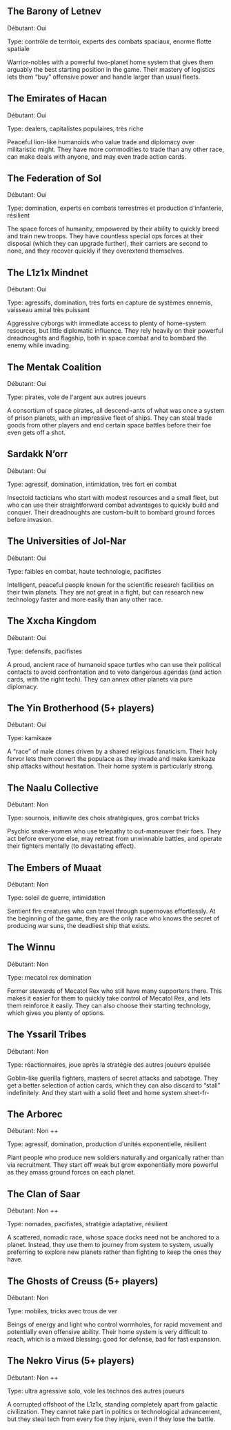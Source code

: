 ## The Barony of Letnev
Débutant: Oui

Type: contrôle de territoir, experts des combats spaciaux, enorme flotte spatiale

Warrior-nobles with a powerful two-planet home system that gives them arguably the best starting position in the game. Their mastery of logistics lets them “buy” offensive power and handle larger than usual fleets.

## The Emirates of Hacan
Débutant: Oui

Type: dealers, capitalistes populaires, très riche

Peaceful lion-like humanoids who value trade and diplomacy over militaristic might. They have more commodities to trade than any other race, can make deals with anyone, and may even trade action cards.

## The Federation of Sol
Débutant: Oui

Type: domination, experts en combats terrestrres et production d'infanterie, résilient

The space forces of humanity, empowered by their ability to quickly breed and train new troops. They have countless special ops forces at their disposal (which they can upgrade further), their carriers are second to none, and they recover quickly if they overextend themselves.

## The L1z1x Mindnet
Débutant: Oui

Type: agressifs, domination, très forts en capture de systèmes ennemis, vaisseau amiral très puissant

Aggressive cyborgs with immediate access to plenty of home-system resources, but little diplomatic influence. They rely heavily on their powerful dreadnoughts and flagship, both in space combat and to bombard the enemy while invading.

## The Mentak Coalition
Débutant: Oui

Type: pirates, vole de l'argent aux autres joueurs

A consortium of space pirates, all descend¬ants of what was once a system of prison planets, with an impressive fleet of ships. They can steal trade goods from other players and end certain space battles before their foe even gets off a shot.

## Sardakk N’orr
Débutant: Oui

Type: agressif, domination, intimidation, très fort en combat

Insectoid tacticians who start with modest resources and a small fleet, but who can use their straightforward combat advantages to quickly build and conquer. Their dreadnoughts are custom-built to bombard ground forces before invasion.

## The Universities of Jol-Nar
Débutant: Oui

Type: faibles en combat, haute technologie, pacifistes

Intelligent, peaceful people known for the scientific research facilities on their twin planets. They are not great in a fight, but can research new technology faster and more easily than any other race.

## The Xxcha Kingdom
Débutant: Oui

Type: defensifs, pacifistes

A proud, ancient race of humanoid space turtles who can use their political contacts to avoid confrontation and to veto dangerous agendas (and action cards, with the right tech). They can annex other planets via pure diplomacy.

## The Yin Brotherhood (5+ players)
Débutant: Oui

Type: kamikaze

A “race” of male clones driven by a shared religious fanaticism. Their holy fervor lets them convert the populace as they invade and make kamikaze ship attacks without hesitation. Their home system is particularly strong.

## The Naalu Collective
Débutant: Non

Type: sournois, initiavite des choix stratégiques, gros combat tricks

Psychic snake-women who use telepathy to out-maneuver their foes. They act before everyone else, may retreat from unwinnable battles, and operate their fighters mentally (to devastating effect).

## The Embers of Muaat
Débutant: Non

Type: soleil de guerre, intimidation

Sentient fire creatures who can travel through supernovas effortlessly. At the beginning of the game, they are the only race who knows the secret of producing war suns, the deadliest ship that exists.

## The Winnu
Débutant: Non

Type: mecatol rex domination

Former stewards of Mecatol Rex who still have many supporters there. This makes it easier for them to quickly take control of Mecatol Rex, and lets them reinforce it easily. They can also choose their starting technology, which gives you plenty of options.

## The Yssaril Tribes
Débutant: Non

Type: réactionnaires, joue après la stratégie des autres joueurs épuisée

Goblin-like guerilla fighters, masters of secret attacks and sabotage. They get a better selection of action cards, which they can also discard to “stall” indefinitely. And they start with a solid fleet and home system.sheet-fr-

## The Arborec
Débutant: Non ++

Type: agressif, domination, production d'unités exponentielle, résilient

Plant people who produce new soldiers naturally and organically rather than via recruitment. They start off weak but grow exponentially more powerful as they amass ground forces on each planet.

## The Clan of Saar
Débutant: Non ++

Type: nomades, pacifistes, stratégie adaptative, résilient

A scattered, nomadic race, whose space docks need not be anchored to a planet. Instead, they use them to journey from system to system, usually preferring to explore new planets rather than fighting to keep the ones they have.

## The Ghosts of Creuss (5+ players)
Débutant: Non

Type: mobiles, tricks avec trous de ver

Beings of energy and light who control wormholes, for rapid movement and potentially even offensive ability. Their home system is very difficult to reach, which is a mixed blessing: good for defense, bad for fast expansion.

## The Nekro Virus (5+ players)
Débutant: Non ++

Type: ultra agressive solo, vole les technos des autres joueurs

A corrupted offshoot of the L1z1x, standing completely apart from galactic civilization. They cannot take part in politics or technological advancement, but they steal tech from every foe they injure, even if they lose the battle.

